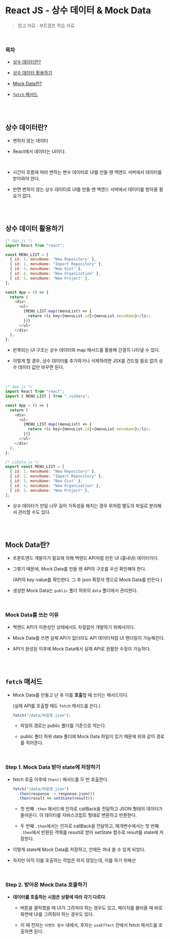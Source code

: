 # React JS - 상수 데이터 & Mock Data

> 참고 자료 : 부트캠프 학습 자료

<br/>

### 목차

- <a href="">상수 데이터란?</a>

- <a href="">상수 데이터 활용하기</a>
- <a href="">Mock Data란?</a>
- <a href=""><code>fetch</code> 매서드</a>

<br/><br/>

## 상수 데이터란?

- 변하지 않는 데이터

- React에서 데이터는 UI이다.

<br/>

- 시간이 흐름에 따라 변하는 변수 데이터로 UI를 만들 땐 백엔드 서버에서 데이터를 받아와야 한다.

- 반면 변하지 않는 상수 데이터로 UI를 만들 땐 백엔드 서버에서 데이터를 받아올 필요가 없다.

<br/><br/>

## 상수 데이터 활용하기

```js
/* App.js */
import React from "react";

const MENU_LIST = [
  { id: 1, menuName: "New Repository" },
  { id: 2, menuName: "Import Repository" },
  { id: 3, menuName: "New Gist" },
  { id: 4, menuName: "New Organization" },
  { id: 5, menuName: "New Project" },
];

const App = () => {
  return (
    <div>
      <ul>
        {MENU_LIST.map((menuList) => {
          return <li key={menuList.id}>{menuList.menuName}</li>;
        })}
      </ul>
    </div>
  );
};
```

- 반복되는 UI 구조는 상수 데이터와 map 매서드를 활용해 간결히 나타낼 수 있다.

- 이렇게 할 경우, 상수 데이터를 추가하거나 삭제하려면 JSX를 건드릴 필요 없이 상수 데이터 값만 바꾸면 된다.

<br/>

```js
/* App.js */
import React from "react";
import { MENU_LIST } from "./uiData";

const App = () => {
  return (
    <div>
      <ul>
        {MENU_LIST.map((menuList) => {
          return <li key={menuList.id}>{menuList.menuName}</li>;
        })}
      </ul>
    </div>
  );
};
```

```js
/* uiData.js */
export const MENU_LIST = [
  { id: 1, menuName: "New Repository" },
  { id: 2, menuName: "Import Repository" },
  { id: 3, menuName: "New Gist" },
  { id: 4, menuName: "New Organization" },
  { id: 5, menuName: "New Project" },
];
```

- 상수 데이터가 만일 너무 길어 가독성을 해치는 경우 위처럼 별도의 파일로 분리해서 관리할 수도 있다.

<br/><br/>

## Mock Data란?

- 프론트엔드 개발자가 필요에 의해 백엔드 API처럼 만든 UI (흉내낸) 데이터이다.

- 그렇기 때문에, Mock Data를 만들 땐 API의 구조를 우선 확인해야 한다.

  (API의 key-value를 확인한다. 그 후 json 확장자 명으로 Mock Data를 만든다.)

- 생성한 Mock Data는 <code>public</code> 폴더 하위의 <code>data</code> 폴더에서 관리한다.

<br/>

### Mock Data를 쓰는 이유

- 백엔드 API가 미완성인 상태에서도 차질없이 개발하기 위해서이다.

- Mock Data를 쓰면 실제 API가 없더라도 API 데이터처럼 UI 랜더링이 가능해진다.

- API가 완성된 이후에 Mock Data에서 실제 API로 원활한 수정이 가능하다.

<br/><br/>

## <code>fetch</code> 매서드

- Mock Data를 만들고 난 후 이를 <strong>호출</strong>할 때 쓰이는 매서드이다.

  (실제 API를 호출할 때도 <code>fetch</code> 매서드를 쓴다.)

  ```js
  fetch("/data/파일명.json");
  ```

  - 파일의 경로는 public 폴더를 기준으로 적는다.

  - public 폴더 하위 data 폴더에 Mock Data 파일이 있기 때문에 위와 같이 경로를 적어준다.

<br/>

### Step 1. Mock Data 받아 state에 저장하기

- fetch 호출 이후에 <code>then()</code> 매서드를 두 번 호출한다.

  ```js
  fetch("/data/파일명.json")
    .then(response -> response.json())
    .then(result => setState(result));
  ```

  - 첫 번째 <code>.then</code> 매서드에 인자로 callBack을 전달하고 JSON 형태의 데이터가 들어온다. 이 데이터를 자바스크립트 형태로 변환하고 반환한다.

  - 두 번째 <code>.then</code>에서는 인자로 callBack을 전달하고, 매개변수에서는 첫 번째 <code>.then</code>에서 반환된 객체를 result로 받아 setState 함수로 result를 state에 저장한다.

- 이렇게 state에 Mock Data를 저장하고, 언제든 꺼내 쓸 수 있게 되었다.

- 하지만 아직 이를 호출하는 작업은 하지 않았는데, 이를 하기 위해선

<br/>

### Step 2. 받아온 Mock Data 호출하기

- <strong>데이터를 호출하는 시점은 상황에 따라 각기 다르다.</strong>

  - 버튼을 클릭했을 때 UI가 그려져야 하는 경우도 있고, 페이지를 불러올 때 바로 화면에 UI를 그려줘야 하는 경우도 있다.

  - 이 때 전자는 <code>이벤트 함수</code> 내에서, 후자는 <code>useEffect</code> 안에서 fetch 매서드를 호출하면 된다.
